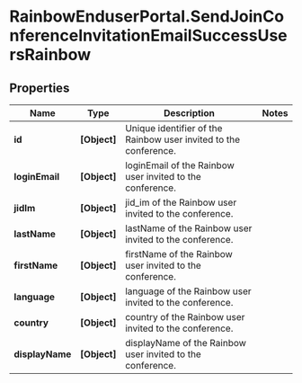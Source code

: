 # RainbowEnduserPortal.SendJoinConferenceInvitationEmailSuccessUsersRainbow

## Properties

Name | Type | Description | Notes
------------ | ------------- | ------------- | -------------
**id** | **[Object]** | Unique identifier of the Rainbow user invited to the conference. | 
**loginEmail** | **[Object]** | loginEmail of the Rainbow user invited to the conference. | 
**jidIm** | **[Object]** | jid_im of the Rainbow user invited to the conference. | 
**lastName** | **[Object]** | lastName of the Rainbow user invited to the conference. | 
**firstName** | **[Object]** | firstName of the Rainbow user invited to the conference. | 
**language** | **[Object]** | language of the Rainbow user invited to the conference. | 
**country** | **[Object]** | country of the Rainbow user invited to the conference. | 
**displayName** | **[Object]** | displayName of the Rainbow user invited to the conference. | 


